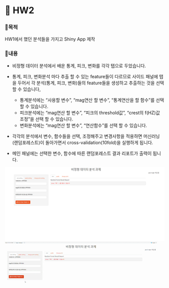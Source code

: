 # 📃 HW2

### 🎯목적
HW1에서 했던 분석들을 가지고 Shiny App 제작

### 🔎내용
- 비정형 데이터 분석에서 배운 통계, 피크, 변화를 각각 탭으로 두었습니다.
- 통계, 피크, 변화분석 마다 추출 할 수 있는 feature들이 다르므로 사이드 패널에 탭을 두어서 각 분석(통계, 피크, 변화)들의 feature들을 생성하고 추출하는 것을 선택할 수 있습니다,
	-	통계분석에는 “사용할 변수”, “mag연산 할 변수”, “통계연산을 할 함수”를 선택할 수 있습니다.
	-	피크분석에는 “mag연산 할 변수”, “피크의 threshold값”, “crest의 f(HZ)값 조정”을 선택 할 수 있습니다.
	-	변화분석에는 “mag연산 할 변수”, “연산함수”를 선택 할 수 있습니다.

- 각각의 분석에서 변수, 함수들을 선택, 조정해주고 변경사항을 적용하면 머신러닝(랜덤포레스트)이 돌아가면서 cross-validation(10fold)을 실행하게 됩니다.
- 메인 패널에는 선택한 변수, 함수에 따른 랜덤포레스트 결과 리포트가 출력이 됩니다.

![image.PNG](./image/image.PNG)
![result.gif](./image/result.gif)